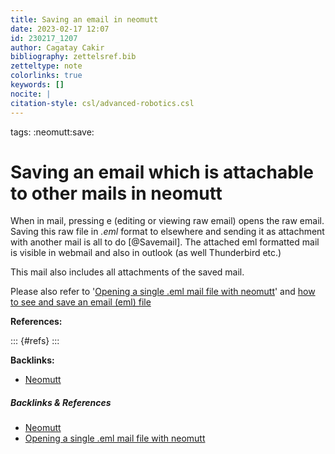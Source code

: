 ```yaml
---
title: Saving an email in neomutt
date: 2023-02-17 12:07
id: 230217_1207
author: Cagatay Cakir
bibliography: zettelsref.bib
zetteltype: note
colorlinks: true
keywords: []
nocite: |
citation-style: csl/advanced-robotics.csl
---
```


tags: :neomutt:save:

# Saving an email which is attachable to other mails in neomutt 

When in mail, pressing e (editing or viewing raw email) opens the raw email.
Saving this raw file in *.eml* format to elsewhere and sending it as attachment
with another mail is all to do [@Savemail]. The attached eml formatted mail is visible in
webmail and also in outlook (as well Thunderbird etc.)

This mail also includes all attachments of the saved mail.

Please also refer to '[Opening a single .eml mail file with neomutt](230217_1253.md)'
and [how to see and save an email (eml) file  ](230710_1605.md)

**References:**

::: {#refs}
:::


**Backlinks:**

- [Neomutt](230210_1210.md)

##### Backlinks & References

- [Neomutt](230210_1210.md)
- [Opening a single .eml mail file with neomutt](230217_1253.md)
